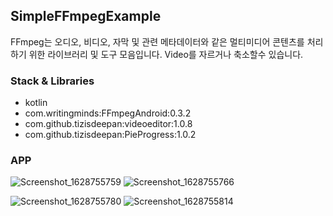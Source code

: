 <!--Heading-->
## SimpleFFmpegExample
FFmpeg는 오디오, 비디오, 자막 및 관련 메타데이터와 같은 멀티미디어 콘텐츠를 처리하기 위한 라이브러리 및 도구 모음입니다.
Video를 자르거나 축소할수 있습니다.

### Stack & Libraries
- kotlin
- com.writingminds:FFmpegAndroid:0.3.2
- com.github.tizisdeepan:videoeditor:1.0.8
- com.github.tizisdeepan:PieProgress:1.0.2

### APP
![Screenshot_1628755759](https://user-images.githubusercontent.com/29533482/129196187-6e9ff499-fabe-4aa5-ac18-184c75200189.png)
![Screenshot_1628755766](https://user-images.githubusercontent.com/29533482/129196188-f89da95c-6caa-4172-a620-5c89344595b3.png)

![Screenshot_1628755780](https://user-images.githubusercontent.com/29533482/129196192-2131a266-3f2e-41f3-b289-7bcf18f40772.png)
![Screenshot_1628755814](https://user-images.githubusercontent.com/29533482/129196195-b7762bb0-ef9e-4a63-af61-b6a2ead17e1f.png)
